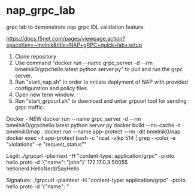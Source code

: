 # nap_grpc_lab
grpc lab to demonstrate nap grpc IDL validation feature.

https://docs.f5net.com/pages/viewpage.action?spaceKey=~melnik&title=NAP+gRPC+quick+lab+setup

1. Clone repository
2. Use command "docker run --name grpc_server -d --rm bmelnik0/grpchello:latest python server.py" to pull and run the grpc server.
3. Run "start_nap.sh" in order to initiate deplyment of NAP with provided configuration and policy files.
4. Open new term window.
5. Run "start_grpcurl.sh" to download and untar grpcurl tool for sending grpc traffic.


Docker - NEW
docker run --name grpc_server -d --rm bmelnik0/grpchello:latest python server.py
docker build --no-cache -t bmelnik0/nap .
docker run --name app-protect  --rm -dit bmelnik0/nap
docker exec -it app-protect bash -c "ncat -vlkp 514 | grep --color -e "violations" -e "request_status""


Legit:
./grpcurl -plaintext -H "content-type: application/grpc"  -proto hello.proto -d '{"name": "john"}' 172.17.0.3:50055 hellonerd.HelloNerd/SayHello

Signature:
./grpcurl -plaintext -H "content-type: application/grpc"  -proto hello.proto -d '{"name": "<script>"}' 172.17.0.3:50055 hellonerd.HelloNerd/SayHello

Illegal gRPC method:
./grpcurl -plaintext -H "content-type: application/grpc"  -proto hello2.proto -d '{"name": "john"}' 172.17.0.3:50055 hellonerd.HelloNerd/SayHello2

gRPC data does not comply with format settings:
./grpcurl -plaintext -H "content-type: application/grpc"  -proto hello2.proto -d '{"name": "1234"}' 172.17.0.3:50055 hellonerd.HelloNerd/SayHello

